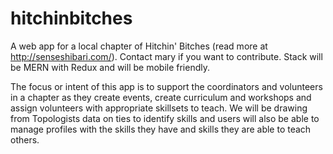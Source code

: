 # hitchinbitches
A web app for a local chapter of Hitchin' Bitches (read more at http://senseshibari.com/). Contact mary if you want to contribute. Stack will be MERN with Redux and will be mobile friendly.

The focus or intent of this app is to support the coordinators and volunteers in a chapter as they create events, create curriculum and workshops and assign volunteers with appropriate skillsets to teach. We will be drawing from Topologists data on ties to identify skills and users will also be able to manage profiles with the skills they have and skills they are able to teach others.


